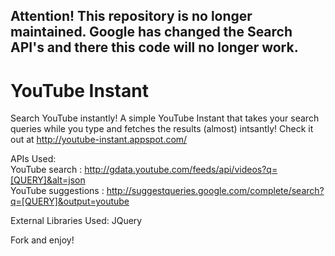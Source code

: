 Attention! This repository is no longer maintained. Google has changed the Search API's and there this code will no longer work.
------
YouTube Instant
=======

Search YouTube instantly! A simple YouTube Instant that takes your search queries while you type and fetches the results (almost) intsantly!
Check it out at http://youtube-instant.appspot.com/

APIs Used:  
YouTube search : http://gdata.youtube.com/feeds/api/videos?q=[QUERY]&alt=json    
YouTube suggestions : http://suggestqueries.google.com/complete/search?q=[QUERY]&output=youtube

External Libraries Used:
JQuery

Fork and enjoy! 
